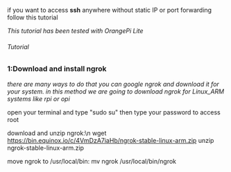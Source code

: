 if you want to access **ssh** anywhere without static IP or port forwarding follow this tutorial

*This tutorial has been tested with OrangePi Lite*

###### Tutorial

### 1:Download and install ngrok

  *there are many ways to do that you can google ngrok and download it for your system.
  in this method we are going to download ngrok for Linux_ARM systems like rpi or opi*
  
  open your terminal and type "sudo su" then type your password to access root
  
  download and unzip ngrok:\n
      wget https://bin.equinox.io/c/4VmDzA7iaHb/ngrok-stable-linux-arm.zip 
      unzip ngrok-stable-linux-arm.zip
      
  move ngrok to /usr/local/bin:
      mv ngrok /usr/local/bin/ngrok
